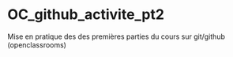 # OC_github_activite_pt2
Mise en pratique des des premières parties du cours sur git/github (openclassrooms)
